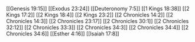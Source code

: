 [[Genesis 19:15]]
[[Exodus 23:24]]
[[Deuteronomy 7:5]]
[[1 Kings 18:38]]
[[2 Kings 17:2]]
[[2 Kings 18:4]]
[[2 Kings 23:2]]
[[2 Chronicles 14:2]]
[[2 Chronicles 14:3]]
[[2 Chronicles 23:17]]
[[2 Chronicles 30:1]]
[[2 Chronicles 32:12]]
[[2 Chronicles 33:3]]
[[2 Chronicles 34:3]]
[[2 Chronicles 34:4]]
[[2 Chronicles 34:6]]
[[Esther 4:16]]
[[Isaiah 17:8]]
